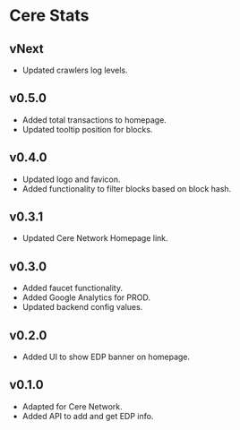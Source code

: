 # Cere Stats

## vNext
- Updated crawlers log levels.

## v0.5.0
- Added total transactions to homepage.
- Updated tooltip position for blocks.

## v0.4.0
- Updated logo and favicon.
- Added functionality to filter blocks based on block hash.

## v0.3.1
- Updated Cere Network Homepage link.

## v0.3.0
- Added faucet functionality.
- Added Google Analytics for PROD.
- Updated backend config values.

## v0.2.0
- Added UI to show EDP banner on homepage.

## v0.1.0
- Adapted for Cere Network.
- Added API to add and get EDP info.
